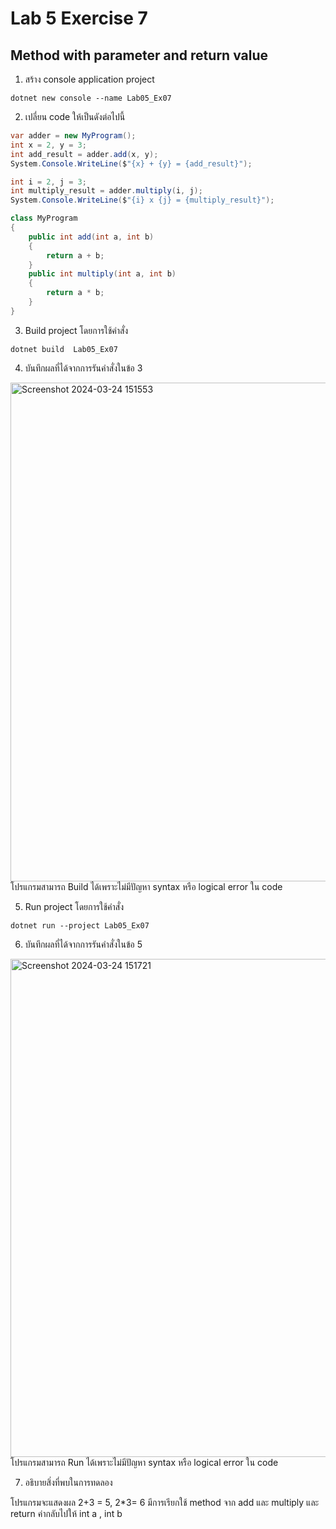 # Lab 5 Exercise 7

## Method with parameter and return value


1. สร้าง console application project

```
dotnet new console --name Lab05_Ex07
```
2. เปลี่ยน code ให้เป็นดังต่อไปนี้

```cs
var adder = new MyProgram();
int x = 2, y = 3;
int add_result = adder.add(x, y);
System.Console.WriteLine($"{x} + {y} = {add_result}");

int i = 2, j = 3;
int multiply_result = adder.multiply(i, j);
System.Console.WriteLine($"{i} x {j} = {multiply_result}");

class MyProgram
{
    public int add(int a, int b)
    {
        return a + b;
    }
    public int multiply(int a, int b)
    {
        return a * b;
    }
}
```

3. Build project โดยการใช้คำสั่ง

```
dotnet build  Lab05_Ex07
```

4. บันทึกผลที่ได้จากการรันคำสั่งในข้อ 3
<img width="798" alt="Screenshot 2024-03-24 151553" src="https://github.com/SuphawadiP/03376836-OOP-2566-Lab-05/assets/144196049/37da3a97-a8b8-476e-ac08-dd3a014dd315">
โปรแกรมสามารถ Build ได้เพราะไม่มีปัญหา syntax หรือ logical error ใน code

5. Run project โดยการใช้คำสั่ง

```
dotnet run --project Lab05_Ex07
```

6. บันทึกผลที่ได้จากการรันคำสั่งในข้อ 5
<img width="797" alt="Screenshot 2024-03-24 151721" src="https://github.com/SuphawadiP/03376836-OOP-2566-Lab-05/assets/144196049/9d676954-786a-422d-9765-4f2c4b2d490a">
โปรแกรมสามารถ Run ได้เพราะไม่มีปัญหา syntax หรือ logical error ใน code

7. อธิบายสิ่งที่พบในการทดลอง

โปรแกรมจะแสดงผล 2+3 = 5, 2*3= 6 มีการเรียกใช้ method จาก add และ multiply และ return ค่ากลับไปให้ int a , int b
